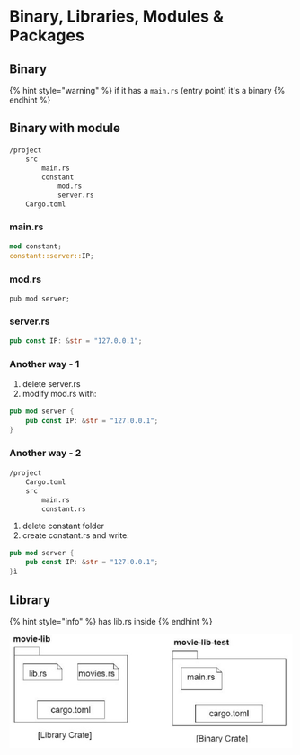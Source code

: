 # Binary, Libraries, Modules & Packages

## Binary

{% hint style="warning" %}
if it has a `main.rs` (entry point) it's a binary
{% endhint %}

## Binary with module

```
/project
    src
        main.rs
        constant
            mod.rs
            server.rs
    Cargo.toml
```

### main.rs

```rust
mod constant;
constant::server::IP;
```

### mod.rs

```
pub mod server;
```

### server.rs

```rust
pub const IP: &str = "127.0.0.1";
```

### Another way -  1

1. delete server.rs
2. modify mod.rs with:

```rust
pub mod server {
    pub const IP: &str = "127.0.0.1";
}
```

### Another way - 2

```
/project
    Cargo.toml
    src
        main.rs
        constant.rs
```

1. delete constant folder
2. create constant.rs and write:

```rust
pub mod server {
    pub const IP: &str = "127.0.0.1";
}ì
```

## Library

{% hint style="info" %}
has lib.rs inside
{% endhint %}

![](../../../../.gitbook/assets/image.png)
